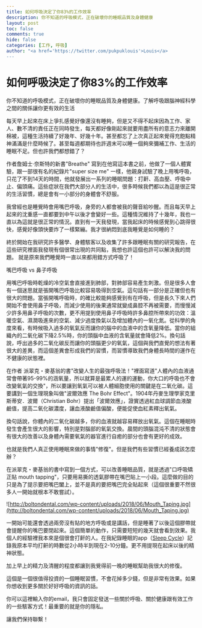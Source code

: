 ```yaml
---
title: 如何呼吸決定了你83%的工作效率
description: 你不知道的呼吸模式，正在破壞你的睡眠品質及身體健康
layout: post
toc: false
comments: true
hide: false
categories: [工作, 呼吸] 
author: "<a href='https://twitter.com/pukpuklouis'>Louis</a>
---
```


# 如何呼吸決定了你83%的工作效率

你不知道的呼吸模式，正在破壞你的睡眠品質及身體健康。了解呼吸跟腦神經科學之間的關係讓你更有效的生活

每天早上起來在床上爭扎感覺好像還沒有睡夠，但是又不得不起床因為工作、家人、數不清的責任正在同時發生，每天都好像剛起來就要用盡所有的意志力來離開棉被，這種生活持續了好幾年、好幾十年。甚至都忘了上次真正起來覺得充飽點精神滿滿是什麼時候了。甚至每週都期待也許週末可以睡一個夠來彌補工作、生活的睡眠不足。但也許我們都想錯了？

作者詹姆士·奈斯特的新書"Breathe" 寫到在他寫這本書之前，他做了一個人體實驗，跟一部很有名的紀錄片"super size me" 一樣，他親身試驗了晚上用嘴呼吸，只花了不到14天的時間，他就發展出一系列的睡眠問題：打鼾、高血壓、呼吸中止、偏頭痛。這些症狀在我們大部分人的生活中，很多時候我們都以為這是很正常的生活習慣，總是會有一小部分的身體會不舒服。

我曾經也是睡覺時會用嘴巴呼吸，身旁的人都會被我的聲音給吵醒。而且每天早上起來的沈重感一直都要到中午以後才會變好一些。這種情況維持了十幾年，我也一直以為這就是很正常的情況。直到有一天我發現，當我起床的時候感覺到心跳得很快，感覺好像頭快要炸了一樣緊繃。我才很納悶到底我睡覺是如何睡的？

終於開始在我研究許多醫學、身體駭客以及收集了許多跟睡眠有關的研究報告，在這些研究裡面我發現有個很常出現的共同點，我想也許這個也許可以解決我的問題。 就是原來我們睡覺時一直以來都用錯方式呼吸了！

嘴巴呼吸 vs 鼻子呼吸

用嘴巴呼吸時乾燥的冷空氣會直接進到肺部，對肺部容易產生刺激。但是很多人會有一個迷思就是張開嘴巴呼吸比較容易吸得到空氣。這句話有一部分是正確但也有很大的問題。當張開嘴呼吸時，的確比較能夠感覺到有在呼吸，但是長久下來人們開始不會使用鼻子呼吸，而減少使用的後果通常就變成鼻腔不再被需要，而慢慢減少許多用鼻子呼吸的次數，更不用提到使用鼻子呼吸時許多鼻腔所帶來的功效：溫暖空氣、濕潤吸進來的空氣、減少過度換氣以及增加體內的一氧化氮。從科學的角度來看，有時候吸入過多的氧氣反而讓你的腦中的血液中的含氧量降低。當你的組織內的二氧化碳下降2.5%時，你的頭腦中血液的含氧量就會降低2%。換句話說，呼出過多的二氧化碳反而讓你的頭腦更少的氧氣，這個與我們直覺的想法有著很大的差異，而這個差異會形成我們的習慣，而習慣導致我們身體長時間的運作在不健康的狀態裡。

在作者 派翠克・麥基翁的書"改變人生的最強呼吸法！"裡面寫道"人體內的血液通常會帶著95-99%的涵氧量，所以就算是最累人的運的運動，你大口的呼吸也不會改變氧氣的交換"，所以要讓到氧氣可以被人體細胞使用的關鍵是在二氧化碳。這要講到一個生理現象叫做"波爾效應 The Bohr Effect"。1904年丹麥生理學家克里斯蒂安．波爾（Christian Bohr）提出「波爾效應」，證實透過紅血球調節血液酸鹼值，提高二氧化碳濃度，讓血液酸鹼值偏酸，便能促使血紅素釋出氧氣。

換句話說，你體內的二氧化碳越多，你的血液就越容易釋放出氧氣。這個在睡眠時發生會產生很大的影響，特別是對腦部的氧氣交換。晨間的頭腦混沌不清的狀態會有很大的改善以及身體內需要氧氣的器官進行自癒的部分也會有更好的成效。

也就是我們人真正使用睡眠來做的事情"修復"。但是我們有些習慣已經養成該怎麼辦？

在派翠克・麥基翁的書中寫到一個方式，可以改善睡眠品質，就是透過"口呼吸矯正貼 mouth tapping"，只要用易撕的透氣膠帶在嘴巴貼上一小段。這麼做的目的只是為了提示要把嘴巴闔上，並不是真的要把嘴巴完全貼起來（這個很重要不然很多人一開始就根本不敢嘗試）。

![http://boltondental.com/wp-content/uploads/2018/06/Mouth_Taping.jpg](http://boltondental.com/wp-content/uploads/2018/06/Mouth_Taping.jpg)

一開始可能還會透過兩旁沒有貼的地方呼吸或是講話，但是睡著了以後這個膠帶就會提醒你的嘴巴要閉起來。這個簡單的動作，只需要短短的幾天就會看到效果。我個人的經驗裡我本來是個很會打鼾的人。在我紀錄睡眠的app（[Sleep Cycle](https://apps.apple.com/tw/app/sleep-cycle-sleep-tracker/id320606217?l=en)）記錄我原本平均打鼾的時數從2小時半到現在2-10分鐘。更不用提現在起床以後的精神狀態。

加上早上的精力及清醒的程度都讓到我覺得前一晚的睡眠幫助我很大的修復。

這個是一個很值得投資的一個睡眠習慣，不會花掉多少錢，但是非常有效果。如果你想收到更多關於好好呼吸的資訊的話。

你可以這裡輸入你的email，我只會固定發送一些關於呼吸、關於健康跟有效工作的一些駭客方式！最重要的就是你的隱私。

讓我們保持聯繫！